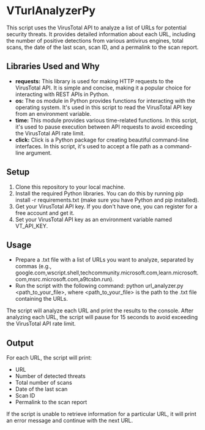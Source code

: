 # VTurlAnalyzerPy
This script uses the VirusTotal API to analyze a list of URLs for potential security threats. It provides detailed information about each URL, including the number of positive detections from various antivirus engines, total scans, the date of the last scan, scan ID, and a permalink to the scan report.

## Libraries Used and Why
* **requests:** This library is used for making HTTP requests to the VirusTotal API. It is simple and concise, making it a popular choice for interacting with REST APIs in Python.
* **os:** The os module in Python provides functions for interacting with the operating system. It's used in this script to read the VirusTotal API key from an environment variable.
* **time:** This module provides various time-related functions. In this script, it's used to pause execution between API requests to avoid exceeding the VirusTotal API rate limit.
* **click:** Click is a Python package for creating beautiful command-line interfaces. In this script, it's used to accept a file path as a command-line argument.

## Setup

1. Clone this repository to your local machine.
2. Install the required Python libraries. You can do this by running pip install -r requirements.txt (make sure you have Python and pip installed).
3. Get your VirusTotal API key. If you don't have one, you can register for a free account and get it.
4. Set your VirusTotal API key as an environment variable named VT_API_KEY.

## Usage

* Prepare a .txt file with a list of URLs you want to analyze, separated by commas (e.g., google.com,wscript.shell,techcommunity.microsoft.com,learn.microsoft.com,msrc.microsoft.com,a9tcsbn.run).
* Run the script with the following command: python url_analyzer.py <path_to_your_file>, where <path_to_your_file> is the path to the .txt file containing the URLs.

The script will analyze each URL and print the results to the console. After analyzing each URL, the script will pause for 15 seconds to avoid exceeding the VirusTotal API rate limit.

## Output

For each URL, the script will print:

- URL
- Number of detected threats
- Total number of scans
- Date of the last scan
- Scan ID
- Permalink to the scan report

If the script is unable to retrieve information for a particular URL, it will print an error message and continue with the next URL.
